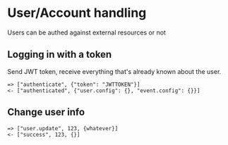 # User/Account handling

Users can be authed against external resources or not


## Logging in with a token

Send JWT token, receive everything that's already known about the user.

```
=> ["authenticate", {"token": "JWTTOKEN"}]
<- ["authenticated", {"user.config": {}, "event.config": {}}]
```

## Change user info

```
=> ["user.update", 123, {whatever}]
<- ["success", 123, {}]
```
